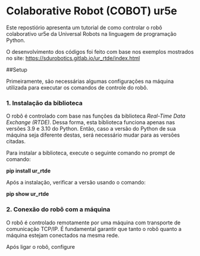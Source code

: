 # Colaborative Robot (COBOT) ur5e

Este repostiório apresenta um tutorial de como controlar o robô colaborativo ur5e da Universal Robots na linguagem de programação Python. 

O desenvolvimento dos códigos foi feito com base nos exemplos mostrados no site: https://sdurobotics.gitlab.io/ur_rtde/index.html


##Setup

Primeiramente, são necessárias algumas configurações na máquina utilizada para executar os comandos de controle do robô.

### 1. Instalação da biblioteca

O robô é controlado com base nas funções da biblioteca _Real-Time Data Exchange (RTDE)_. Dessa forma, esta biblioteca funciona apenas nas versões 3.9 e 3.10 do Python. Então, caso a versão do Python de sua máquina seja diferente destas, será necessário mudar para as versões citadas.

Para instalar a biblioteca, execute o seguinte comando no prompt de comando:

**pip install ur_rtde**

Após a instalação, verificar a versão usando o comando:

**pip show ur_rtde**

### 2. Conexão do robô com a máquina

O robô é controlado remotamente por uma máquina com transporte de comunicação TCP/IP. É fundamental garantir que tanto o robô quanto a máquina estejam conectados na mesma rede.

Após ligar o robô, configure 
